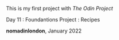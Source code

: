 This is my first project with <em>The Odin Project</em>
<p>Day 11 : Foundantions Project : Recipes</p>
<strong>nomadinlondon</strong>, January 2022
